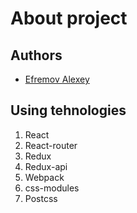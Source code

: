 # About project

## Authors
- [Efremov Alexey](http://github.com/lexich)

## Using tehnologies
1. React
2. React-router
3. Redux
4. Redux-api
5. Webpack
6. css-modules
6. Postcss

